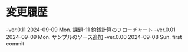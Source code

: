 # 変更履歴

  -ver.0.11 2024-09-09 Mon. 課題-11 釣銭計算のフローチャート
  -ver.0.01 2024-09-09 Mon. サンプルのソース追加
  -ver.0.00 2024-09-08 Sun. first commit